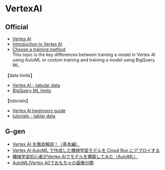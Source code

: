 # VertexAI
## Official
- [Vertex AI](https://cloud.google.com/vertex-ai)<br>
- [Introduction to Vertex AI](https://cloud.google.com/vertex-ai/docs/start/introduction-unified-platform)<br>
- [Choose a training method](https://cloud.google.com/vertex-ai/docs/start/training-methods)<br>
This topic is the key differences between training a model in Vertex AI using AutoML or costom training and training a model using BigQuery ML.<br>

【data limits】<br>
- [Vertex AI - tabular data](https://cloud.google.com/vertex-ai/docs/training-overview#tabular_data)
- [BigQuery ML limits](https://cloud.google.com/bigquery-ml/quotas)

【tutorials】
- [Vertex AI beginners guide](https://cloud.google.com/vertex-ai/docs/beginner/beginners-guide#tabular_1)
- [tutorials - tablar data](https://cloud.google.com/vertex-ai/docs/tutorials/tabular-automl)<br>

## G-gen
- [Vertex AI を徹底解説！（基本編）](https://blog.g-gen.co.jp/entry/vertexai-explained)<br>
- [Vertex AI AutoML で作成した機械学習モデルを Cloud Run にデプロイする](https://blog.g-gen.co.jp/entry/hosting-automl-model-on-cloudrun)<br>
- [機械学習初心者がVertex AIでモデルを構築してみた（AutoML）](https://blog.g-gen.co.jp/entry/vertexai-automl-tabular)<br>
- [AutoML(Vertex AI)でおもちゃの画像分類](https://blog.g-gen.co.jp/entry/vertexai-automl-image-classification)<br>
